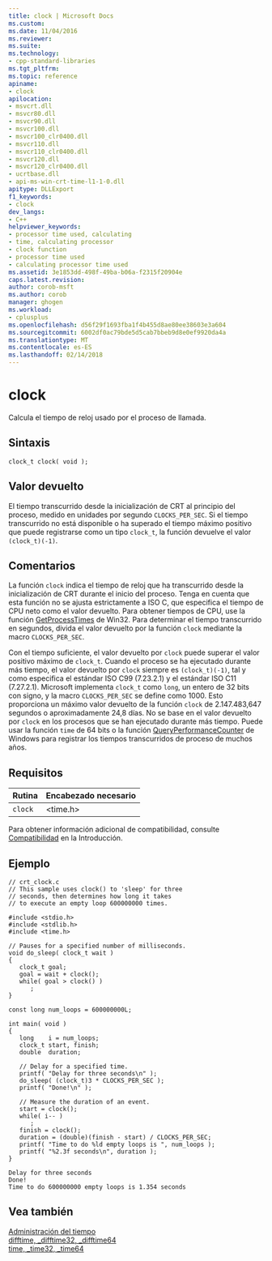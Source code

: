 ```yaml
---
title: clock | Microsoft Docs
ms.custom: 
ms.date: 11/04/2016
ms.reviewer: 
ms.suite: 
ms.technology:
- cpp-standard-libraries
ms.tgt_pltfrm: 
ms.topic: reference
apiname:
- clock
apilocation:
- msvcrt.dll
- msvcr80.dll
- msvcr90.dll
- msvcr100.dll
- msvcr100_clr0400.dll
- msvcr110.dll
- msvcr110_clr0400.dll
- msvcr120.dll
- msvcr120_clr0400.dll
- ucrtbase.dll
- api-ms-win-crt-time-l1-1-0.dll
apitype: DLLExport
f1_keywords:
- clock
dev_langs:
- C++
helpviewer_keywords:
- processor time used, calculating
- time, calculating processor
- clock function
- processor time used
- calculating processor time used
ms.assetid: 3e1853dd-498f-49ba-b06a-f2315f20904e
caps.latest.revision: 
author: corob-msft
ms.author: corob
manager: ghogen
ms.workload:
- cplusplus
ms.openlocfilehash: d56f29f1693fba1f4b455d8ae80ee38603e3a604
ms.sourcegitcommit: 6002df0ac79bde5d5cab7bbeb9d8e0ef9920da4a
ms.translationtype: MT
ms.contentlocale: es-ES
ms.lasthandoff: 02/14/2018
---
```

# <a name="clock"></a>clock
Calcula el tiempo de reloj usado por el proceso de llamada.  
  
## <a name="syntax"></a>Sintaxis  
  
```  
clock_t clock( void );  
```  
  
## <a name="return-value"></a>Valor devuelto  
El tiempo transcurrido desde la inicialización de CRT al principio del proceso, medido en unidades por segundo `CLOCKS_PER_SEC`. Si el tiempo transcurrido no está disponible o ha superado el tiempo máximo positivo que puede registrarse como un tipo `clock_t`, la función devuelve el valor `(clock_t)(-1)`.   
  
## <a name="remarks"></a>Comentarios  
La función `clock` indica el tiempo de reloj que ha transcurrido desde la inicialización de CRT durante el inicio del proceso. Tenga en cuenta que esta función no se ajusta estrictamente a ISO C, que especifica el tiempo de CPU neto como el valor devuelto. Para obtener tiempos de CPU, use la función [GetProcessTimes](https://msdn.microsoft.com/library/windows/desktop/ms683223) de Win32. Para determinar el tiempo transcurrido en segundos, divida el valor devuelto por la función `clock` mediante la macro `CLOCKS_PER_SEC`.  
  
Con el tiempo suficiente, el valor devuelto por `clock` puede superar el valor positivo máximo de `clock_t`. Cuando el proceso se ha ejecutado durante más tiempo, el valor devuelto por `clock` siempre es `(clock_t)(-1)`, tal y como especifica el estándar ISO C99 (7.23.2.1) y el estándar ISO C11 (7.27.2.1). Microsoft implementa `clock_t` como `long`, un entero de 32 bits con signo, y la macro `CLOCKS_PER_SEC` se define como 1000. Esto proporciona un máximo valor devuelto de la función `clock` de 2.147.483,647 segundos o aproximadamente 24,8 días. No se base en el valor devuelto por `clock` en los procesos que se han ejecutado durante más tiempo. Puede usar la función `time` de 64 bits o la función [QueryPerformanceCounter](https://msdn.microsoft.com/library/windows/desktop/ms644904) de Windows para registrar los tiempos transcurridos de proceso de muchos años.  

## <a name="requirements"></a>Requisitos  
  
|Rutina|Encabezado necesario|  
|-------------|---------------------|  
|`clock`|\<time.h>|  
  
 Para obtener información adicional de compatibilidad, consulte [Compatibilidad](../../c-runtime-library/compatibility.md) en la Introducción.  
  
## <a name="example"></a>Ejemplo  
  
```  
// crt_clock.c  
// This sample uses clock() to 'sleep' for three 
// seconds, then determines how long it takes  
// to execute an empty loop 600000000 times.  
  
#include <stdio.h>  
#include <stdlib.h>  
#include <time.h>  
  
// Pauses for a specified number of milliseconds.  
void do_sleep( clock_t wait )  
{  
   clock_t goal;  
   goal = wait + clock();  
   while( goal > clock() )  
      ;  
}  
  
const long num_loops = 600000000L;

int main( void )  
{  
   long    i = num_loops;  
   clock_t start, finish;  
   double  duration;  
  
   // Delay for a specified time.  
   printf( "Delay for three seconds\n" );  
   do_sleep( (clock_t)3 * CLOCKS_PER_SEC );  
   printf( "Done!\n" );  
  
   // Measure the duration of an event.  
   start = clock();  
   while( i-- )   
      ;  
   finish = clock();  
   duration = (double)(finish - start) / CLOCKS_PER_SEC;  
   printf( "Time to do %ld empty loops is ", num_loops );  
   printf( "%2.3f seconds\n", duration );  
}  
```  
  
```Output  
Delay for three seconds  
Done!  
Time to do 600000000 empty loops is 1.354 seconds  
```  
  
## <a name="see-also"></a>Vea también  
 [Administración del tiempo](../../c-runtime-library/time-management.md)   
 [difftime, _difftime32, _difftime64](../../c-runtime-library/reference/difftime-difftime32-difftime64.md)   
 [time, _time32, _time64](../../c-runtime-library/reference/time-time32-time64.md)